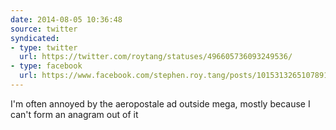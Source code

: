 ```yaml
---
date: 2014-08-05 10:36:48
source: twitter
syndicated:
- type: twitter
  url: https://twitter.com/roytang/statuses/496605736093249536/
- type: facebook
  url: https://www.facebook.com/stephen.roy.tang/posts/10153132651078912
---
```


I'm often annoyed by the aeropostale ad outside mega, mostly because I can't form an anagram out of it